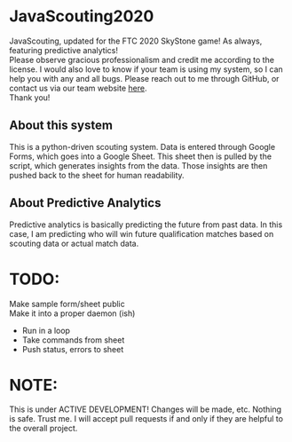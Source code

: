 # JavaScouting2020
JavaScouting, updated for the FTC 2020 SkyStone game! As always, featuring predictive analytics! \
Please observe gracious professionalism and credit me according to the license. 
I would also love to know if your team is using my system, so I can help you with any and all bugs. 
Please reach out to me through GitHub, or contact us via our team website [here](http://www.javascouts.com).  \
Thank you!
## About this system
This is a python-driven scouting system. Data is entered through Google Forms, which goes into a Google Sheet. 
This sheet then is pulled by the script, which generates insights from the data. 
Those insights are then pushed back to the sheet for human readability.
## About Predictive Analytics
Predictive analytics is basically predicting the future from past data. 
In this case, I am predicting who will win future qualification matches based on scouting data or actual match data.
# TODO:
Make sample form/sheet public \
Make it into a proper daemon (ish)
* Run in a loop
* Take commands from sheet
* Push status, errors to sheet
# NOTE:
This is under ACTIVE DEVELOPMENT! Changes will be made, etc. Nothing is safe. Trust me. 
I will accept pull requests if and only if they are helpful to the overall project.